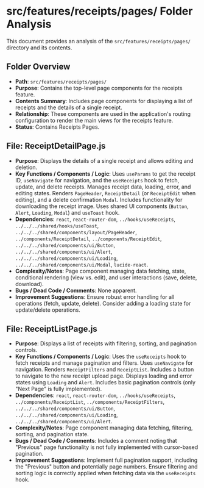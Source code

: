 # src/features/receipts/pages/ Folder Analysis

This document provides an analysis of the `src/features/receipts/pages/` directory and its contents.

## Folder Overview
- **Path**: `src/features/receipts/pages/`
- **Purpose**: Contains the top-level page components for the receipts feature.
- **Contents Summary**: Includes page components for displaying a list of receipts and the details of a single receipt.
- **Relationship**: These components are used in the application's routing configuration to render the main views for the receipts feature.
- **Status**: Contains Receipts Pages.

## File: ReceiptDetailPage.js
- **Purpose**: Displays the details of a single receipt and allows editing and deletion.
- **Key Functions / Components / Logic**: Uses `useParams` to get the receipt ID, `useNavigate` for navigation, and the `useReceipts` hook to fetch, update, and delete receipts. Manages receipt data, loading, error, and editing states. Renders `PageHeader`, `ReceiptDetail` (or `ReceiptEdit` when editing), and a delete confirmation `Modal`. Includes functionality for downloading the receipt image. Uses shared UI components (`Button`, `Alert`, `Loading`, `Modal`) and `useToast` hook.
- **Dependencies**: `react`, `react-router-dom`, `../hooks/useReceipts`, `../../../shared/hooks/useToast`, `../../../shared/components/layout/PageHeader`, `../components/ReceiptDetail`, `../components/ReceiptEdit`, `../../../shared/components/ui/Button`, `../../../shared/components/ui/Alert`, `../../../shared/components/ui/Loading`, `../../../shared/components/ui/Modal`, `lucide-react`.
- **Complexity/Notes**: Page component managing data fetching, state, conditional rendering (view vs. edit), and user interactions (save, delete, download).
- **Bugs / Dead Code / Comments**: None apparent.
- **Improvement Suggestions**: Ensure robust error handling for all operations (fetch, update, delete). Consider adding a loading state for update/delete operations.

## File: ReceiptListPage.js
- **Purpose**: Displays a list of receipts with filtering, sorting, and pagination controls.
- **Key Functions / Components / Logic**: Uses the `useReceipts` hook to fetch receipts and manage pagination and filters. Uses `useNavigate` for navigation. Renders `ReceiptFilters` and `ReceiptList`. Includes a button to navigate to the new receipt upload page. Displays loading and error states using `Loading` and `Alert`. Includes basic pagination controls (only "Next Page" is fully implemented).
- **Dependencies**: `react`, `react-router-dom`, `../hooks/useReceipts`, `../components/ReceiptList`, `../components/ReceiptFilters`, `../../../shared/components/ui/Button`, `../../../shared/components/ui/Loading`, `../../../shared/components/ui/Alert`.
- **Complexity/Notes**: Page component managing data fetching, filtering, sorting, and pagination state.
- **Bugs / Dead Code / Comments**: Includes a comment noting that "Previous" page functionality is not fully implemented with cursor-based pagination.
- **Improvement Suggestions**: Implement full pagination support, including the "Previous" button and potentially page numbers. Ensure filtering and sorting logic is correctly applied when fetching data via the `useReceipts` hook.
